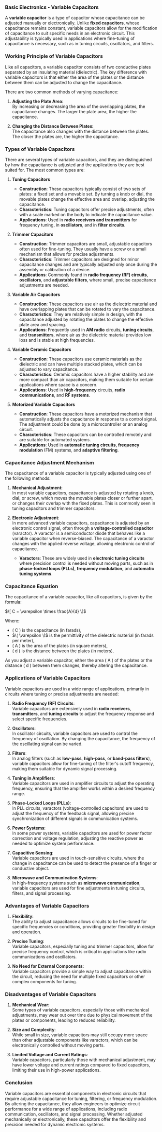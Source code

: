 ### **Basic Electronics - Variable Capacitors**

A **variable capacitor** is a type of capacitor whose capacitance can be adjusted manually or electronically. Unlike **fixed capacitors**, whose capacitance remains constant, variable capacitors allow for the modification of capacitance to suit specific needs in an electronic circuit. This adjustability is typically used in applications where fine-tuning of capacitance is necessary, such as in tuning circuits, oscillators, and filters.

### **Working Principle of Variable Capacitors**

Like all capacitors, a variable capacitor consists of two conductive plates separated by an insulating material (dielectric). The key difference with variable capacitors is that either the area of the plates or the distance between them can be adjusted to change the capacitance.

There are two common methods of varying capacitance:
1. **Adjusting the Plate Area**:  
   By increasing or decreasing the area of the overlapping plates, the capacitance changes. The larger the plate area, the higher the capacitance.

2. **Changing the Distance Between Plates**:  
   The capacitance also changes with the distance between the plates. The closer the plates are, the higher the capacitance.

### **Types of Variable Capacitors**

There are several types of variable capacitors, and they are distinguished by how the capacitance is adjusted and the applications they are best suited for. The most common types are:

1. **Tuning Capacitors**  
   - **Construction**: These capacitors typically consist of two sets of plates: a fixed set and a movable set. By turning a knob or dial, the movable plates change the effective area and overlap, adjusting the capacitance.
   - **Characteristics**: Tuning capacitors offer precise adjustments, often with a scale marked on the body to indicate the capacitance value.
   - **Applications**: Used in **radio receivers and transmitters** for frequency tuning, in **oscillators**, and in **filter circuits**.

2. **Trimmer Capacitors**  
   - **Construction**: Trimmer capacitors are small, adjustable capacitors often used for fine-tuning. They usually have a screw or a small mechanism that allows for precise adjustments.
   - **Characteristics**: Trimmer capacitors are designed for minor capacitance changes and are typically adjusted only once during the assembly or calibration of a device.
   - **Applications**: Commonly found in **radio frequency (RF) circuits**, **oscillators**, and **adjustable filters**, where small, precise capacitance adjustments are needed.

3. **Variable Air Capacitors**  
   - **Construction**: These capacitors use air as the dielectric material and have overlapping plates that can be rotated to vary the capacitance.
   - **Characteristics**: They are relatively simple in design, with the capacitance adjusted by rotating the plates to change the effective plate area and spacing.
   - **Applications**: Frequently used in **AM radio** circuits, **tuning circuits**, and **transmitters**, where air as the dielectric material provides low loss and is stable at high frequencies.

4. **Variable Ceramic Capacitors**  
   - **Construction**: These capacitors use ceramic materials as the dielectric and can have multiple stacked plates, which can be adjusted to vary capacitance.
   - **Characteristics**: Ceramic capacitors have a higher stability and are more compact than air capacitors, making them suitable for certain applications where space is a concern.
   - **Applications**: Used in **high-frequency** circuits, **radio communications**, and **RF systems**.

5. **Motorized Variable Capacitors**  
   - **Construction**: These capacitors have a motorized mechanism that automatically adjusts the capacitance in response to a control signal. The adjustment could be done by a microcontroller or an analog circuit.
   - **Characteristics**: These capacitors can be controlled remotely and are suitable for automated systems.
   - **Applications**: Used in **automatic tuning circuits**, **frequency modulation** (FM) systems, and **adaptive filtering**.

### **Capacitance Adjustment Mechanism**

The capacitance of a variable capacitor is typically adjusted using one of the following methods:

1. **Mechanical Adjustment**:  
   In most variable capacitors, capacitance is adjusted by rotating a knob, dial, or screw, which moves the movable plates closer or further apart, or changes their overlap with the fixed plates. This is commonly seen in tuning capacitors and trimmer capacitors.

2. **Electronic Adjustment**:  
   In more advanced variable capacitors, capacitance is adjusted by an electronic control signal, often through a **voltage-controlled capacitor** (varactor). A varactor is a semiconductor diode that behaves like a variable capacitor when reverse-biased. The capacitance of a varactor changes with the applied reverse voltage, allowing electronic control of capacitance.

   - **Varactors**: These are widely used in **electronic tuning circuits** where precision control is needed without moving parts, such as in **phase-locked loops (PLLs)**, **frequency modulation**, and **automatic tuning systems**.

### **Capacitance Equation**

The capacitance of a variable capacitor, like all capacitors, is given by the formula:

$\[
C = \varepsilon \times \frac{A}{d}
\]$

Where:
- \( C \) is the capacitance (in farads),
- $\( \varepsilon \)$ is the permittivity of the dielectric material (in farads per meter),
- \( A \) is the area of the plates (in square meters),
- \( d \) is the distance between the plates (in meters).

As you adjust a variable capacitor, either the area \( A \) of the plates or the distance \( d \) between them changes, thereby altering the capacitance.

### **Applications of Variable Capacitors**

Variable capacitors are used in a wide range of applications, primarily in circuits where tuning or precise adjustments are needed:

1. **Radio Frequency (RF) Circuits**:  
   Variable capacitors are extensively used in **radio receivers**, **transmitters**, and **tuning circuits** to adjust the frequency response and select specific frequencies.

2. **Oscillators**:  
   In oscillator circuits, variable capacitors are used to control the frequency of oscillation. By changing the capacitance, the frequency of the oscillating signal can be varied.

3. **Filters**:  
   In analog filters (such as **low-pass**, **high-pass**, or **band-pass filters**), variable capacitors allow for fine-tuning of the filter's cutoff frequency, making them suitable for dynamic signal processing.

4. **Tuning in Amplifiers**:  
   Variable capacitors are used in amplifier circuits to adjust the operating frequency, ensuring that the amplifier works within a desired frequency range.

5. **Phase-Locked Loops (PLLs)**:  
   In PLL circuits, varactors (voltage-controlled capacitors) are used to adjust the frequency of the feedback signal, allowing precise synchronization of different signals in communication systems.

6. **Power Systems**:  
   In some power systems, variable capacitors are used for power factor correction and voltage regulation, adjusting the reactive power as needed to optimize system performance.

7. **Capacitive Sensing**:  
   Variable capacitors are used in touch-sensitive circuits, where the change in capacitance can be used to detect the presence of a finger or conductive object.

8. **Microwave and Communication Systems**:  
   In high-frequency systems such as **microwave communication**, variable capacitors are used for fine adjustments in tuning circuits, filters, and signal processing.

### **Advantages of Variable Capacitors**

1. **Flexibility**:  
   The ability to adjust capacitance allows circuits to be fine-tuned for specific frequencies or conditions, providing greater flexibility in design and operation.

2. **Precise Tuning**:  
   Variable capacitors, especially tuning and trimmer capacitors, allow for precise frequency control, which is critical in applications like radio communications and oscillators.

3. **No Need for External Components**:  
   Variable capacitors provide a simple way to adjust capacitance within the circuit, reducing the need for multiple fixed capacitors or other complex components for tuning.

### **Disadvantages of Variable Capacitors**

1. **Mechanical Wear**:  
   Some types of variable capacitors, especially those with mechanical adjustments, may wear out over time due to physical movement of the plates or components, leading to reduced reliability.

2. **Size and Complexity**:  
   While small in size, variable capacitors may still occupy more space than other adjustable components like varactors, which can be electronically controlled without moving parts.

3. **Limited Voltage and Current Ratings**:  
   Variable capacitors, particularly those with mechanical adjustment, may have lower voltage and current ratings compared to fixed capacitors, limiting their use in high-power applications.

### **Conclusion**

Variable capacitors are essential components in electronic circuits that require adjustable capacitance for tuning, filtering, or frequency modulation. By altering the capacitance, they allow engineers to optimize circuit performance for a wide range of applications, including radio communication, oscillators, and signal processing. Whether adjusted mechanically or electronically, these capacitors offer the flexibility and precision needed for dynamic electronic systems.
